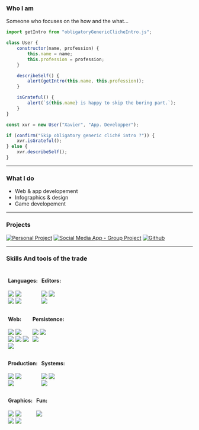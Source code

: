 ### Who I am

Someone who focuses on the how and the what...
<div>

```js
import getIntro from "obligatoryGenericClicheIntro.js";

class User {
	constructor(name, profession) {
		this.name = name;
		this.profession = profession;
	}

	describeSelf() {
		alert(getIntro(this.name, this.profession));
	}

	isGrateful() {
		alert(`${this.name} is happy to skip the boring part.`);
	}
}

const xvr = new User("Xavier", "App. Developper");

if (confirm("Skip obligatory generic cliché intro ?")) {
	xvr.isGrateful();
} else {
	xvr.describeSelf();
}
```

</div>

---

### What I do

-   Web & app developement
-   Infographics & design
-   Game developement

---

### Projects

<div>
     <a href="http://nihil.is:4000" target="_blank"><img src="https://img.shields.io/badge/Personal(WIP)-ff3643.svg?style=for-the-badge&logo=firefoxbrowser&logoColor=white" alt="Personal Project"></a>
    <a href="https://shareme-xwd.netlify.app/" target="_blank"><img src="https://img.shields.io/badge/ShareMe_App-e7967b.svg?style=for-the-badge&logo=microsoftedge&logoColor=white" alt="Social Media App - Group Project"></a>
    <a href="https://github.com/plx-edu?tab=repositories" target="_blank"><img src="https://img.shields.io/badge/Repositories-000.svg?style=for-the-badge&logo=Github&logoColor=white" alt="Github"></a>
</div>

---



### Skills And tools of the trade

<div>

<section style="display: flex; flex-direction: row;">
    <section style="margin: 5px">
        <h4>Languages:</h4>
        <section>
        <img src="https://img.shields.io/badge/java-5382A1.svg?style=for-the-badge&logo=java&logoColor=white"/>
        <img src="https://img.shields.io/badge/python-3776ab.svg?style=for-the-badge&logo=python&logoColor=white"/>
        </section>
        <section>
        <img src="https://img.shields.io/badge/sql-f29111.svg?style=for-the-badge&logo=microsoftsqlserver&logoColor=white"/>
        <img src="https://img.shields.io/badge/gd_script-478cbf.svg?style=for-the-badge&logo=godotengine&logoColor=white"/>
        </section>
    </section>
    <section style="margin: 5px">
        <h4>Editors:</h4>
        <section>
        <img src="https://img.shields.io/badge/eclipse-F7941E.svg?style=for-the-badge&logo=eclipseide&logoColor=white"/>
        <img src="https://img.shields.io/badge/vscode-0065A9.svg?style=for-the-badge&logo=visualstudiocode&logoColor=white"/>
        </section>
        <section>
        <img src="https://img.shields.io/badge/pycharm-1bd88a.svg?style=for-the-badge&logo=pycharm&logoColor=white"/>
        </section>
    </section>
</section>

<section style="display: flex; flex-direction: row;">
    <section style="margin: 5px">
        <h4>Web:</h4>
        <section>
        <img src="https://img.shields.io/badge/javascript-f27a10.svg?style=for-the-badge&logo=javascript&logoColor=white"/>
        <img src="https://img.shields.io/badge/typescript-3178c6.svg?style=for-the-badge&logo=typescript&logoColor=white"/>
        </section>
        <section>
        <img src="https://img.shields.io/badge/html-e44d26.svg?style=for-the-badge&logo=html5&logoColor=white"/>
        <img src="https://img.shields.io/badge/css-264de4.svg?style=for-the-badge&logo=css3&logoColor=white"/>
        <img src="https://img.shields.io/badge/sass-CD6799.svg?style=for-the-badge&logo=sass&logoColor=white"/>
        </section>
        <section>
        <img src="https://img.shields.io/badge/json-000000.svg?style=for-the-badge&logo=json&logoColor=white"/>
        </section>
    </section>
    <section style="margin: 5px">
        <h4>Persistence:</h4>
        <!--
        #### Database:
        <img src="https://img.shields.io/badge/oracle-C74634.svg?style=for-the-badge&logo=oracle&logoColor=white"/>
        -->
        <section>
        <img src="https://img.shields.io/badge/mysql-00758f.svg?style=for-the-badge&logo=mysql&logoColor=white"/>
        <img src="https://img.shields.io/badge/mariadb-1f305f.svg?style=for-the-badge&logo=mariadb&logoColor=white"/>
        </section>
        <section>
        <img src="https://img.shields.io/badge/postgres-336791.svg?style=for-the-badge&logo=postgresql&logoColor=white"/>
        </section>
    </section>
</section>

<section style="display: flex; flex-direction: row;">
    <section style="margin: 5px">
        <h4>Production:</h4>
        <section>
        <img src="https://img.shields.io/badge/git-f05133.svg?style=for-the-badge&logo=git&logoColor=white"/>
        <img src="https://img.shields.io/badge/maven-b11a51.svg?style=for-the-badge&logo=apachemaven&logoColor=white"/>
        </section>
        <section>
        <img src="https://img.shields.io/badge/spring-5fb832.svg?style=for-the-badge&logo=spring&logoColor=white"/>
        </section>
    </section>
    <section style="margin: 5px">
        <h4>Systems:</h4>
        <section>
        <img src="https://img.shields.io/badge/windows-0078d4.svg?style=for-the-badge&logo=windows&logoColor=white"/>
        <img src="https://img.shields.io/badge/debian-D70751.svg?style=for-the-badge&logo=debian&logoColor=white"/>
        </section>
        <section>
        <img src="https://img.shields.io/badge/centos-932279.svg?style=for-the-badge&logo=centos&logoColor=white"/>
        </section>
    </section>
</section>

<!--
<img src="https://img.shields.io/badge/docker-394d54.svg?style=for-the-badge&logo=docker&logoColor=white"/>
<img src="https://img.shields.io/badge/kubernetes-326ce5.svg?style=for-the-badge&logo=kubernetes&logoColor=white"/>

#### Servers:
<img src="https://img.shields.io/badge/tomcat-d1a41a.svg?style=for-the-badge&logo=apachetomcat&logoColor=white"/>
-->

<section style="display: flex; flex-direction: row;">
    <section style="margin: 5px">
        <h4>Graphics:</h4>
        <!--
        Not sure about the coloring yet
        <img src="https://img.shields.io/badge/illustrator-FF9A00.svg?style=for-the-badge&logo=adobeillustrator&logoColor=white"/>
        -->
        <section>
        <img src="https://img.shields.io/badge/illustrator-330000.svg?style=for-the-badge&logo=adobeillustrator&logoColor=white"/>
        <img src="https://img.shields.io/badge/photoshop-001E36.svg?style=for-the-badge&logo=adobephotoshop&logoColor=white"/>
        </section>
        <section>
        <img src="https://img.shields.io/badge/indesign-49021F.svg?style=for-the-badge&logo=adobeindesign&logoColor=white"/>
        <img src="https://img.shields.io/badge/after_effects-00005B.svg?style=for-the-badge&logo=adobeaftereffects&logoColor=white"/>
        </section>
    </section>
    <section style="margin: 5px">
        <h4>Fun:</h4>
        <section>
        <img src="https://img.shields.io/badge/godot-478cbf.svg?style=for-the-badge&logo=godotengine&logoColor=white"/>
        </section>
    </section>
</section>

<!--
<img src="https://img.shields.io/badge/Curriculum_Vitae-blue.svg?style=for-the-badge&logo=🌱&logoColor=white"/>
-->

</p>
